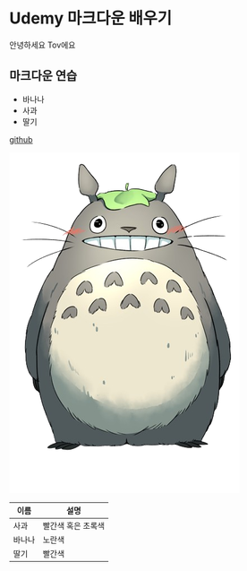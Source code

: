 # Udemy 마크다운 배우기

안녕하세요 Tov에요

## 마크다운 연습

- 바나나
- 사과
- 딸기

[github](https::/github.com)

![이미지](totoro-removebg-preview.png)

| 이름 | 설명 |
| --- | --- |
| 사과 | 빨간색 혹은 초록색 |
| 바나나 | 노란색 |
| 딸기 | 빨간색 |
